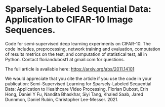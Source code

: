 # Sparsely-Labeled Sequential Data: Application to CIFAR-10 Image Sequences.

Code for semi-supervised deep learning experiments on CIFAR-10. The code includes, preprocessing, network training and evaluation, computation of results metrics on the test, and computation of statistical test, all in Python.
Contact floriandubost1 at gmail.com for questions.

The full article is available here:
https://arxiv.org/abs/2011.14101

We would appreciate that you cite the article if you use the code in your publication:
Semi-Supervised Learning for Sparsely-Labeled Sequential Data: Application to Healthcare Video Processing. Florian Dubost, Erin Hong, Daniel Y Fu, Nandita Bhaskhar, Siyi Tang, Khaled Saab, Jared Dunnmon, Daniel Rubin, Christopher Lee-Messer. 2021.


